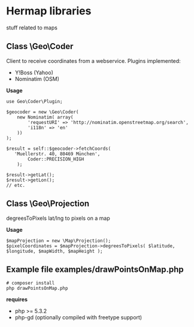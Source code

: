 Hermap libraries
========

stuff related to maps

Class \Geo\Coder
---------------------

Client to receive coordinates from a webservice.
Plugins implemented:
- Y!Boss (Yahoo)
- Nominatim (OSM)

**Usage**

```
use Geo\Coder\Plugin;

$geocoder = new \Geo\Coder(
    new Nominatim( array(
        'requestURI' => 'http://nominatim.openstreetmap.org/search',
        'i118n' => 'en'
    ))
);

$result = self::$geocoder->fetchCoords(
   'Muellerstr. 40, 80469 München',
        Coder::PRECISION_HIGH
    );

$result->getLat();
$result->getLon();
// etc.
```


Class \Geo\Projection
---------------------

degreesToPixels lat/lng to pixels on a map

**Usage**

```
$mapProjection = new \Map\Projection();
$pixelCoordinates = $mapProjection->degreesToPixels( $latitude, $longitude, $mapWidth, $mapHeight );
```

Example file examples/drawPointsOnMap.php
-----------------------------------------

```
# composer install
php drawPointsOnMap.php
```

**requires**

- php >= 5.3.2
- php-gd (optionally compiled with freetype support)
